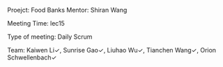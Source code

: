 Proejct: Food Banks
Mentor: Shiran Wang

Meeting Time: lec15

Type of meeting: Daily Scrum

Team: Kaiwen Li✓, Sunrise Gao✓, Liuhao Wu✓, Tianchen Wang✓, Orion Schwellenbach✓
